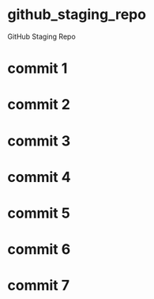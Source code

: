 # github_staging_repo
GitHub Staging Repo

# commit 1
# commit 2
# commit 3
# commit 4
# commit 5
# commit 6
# commit 7
